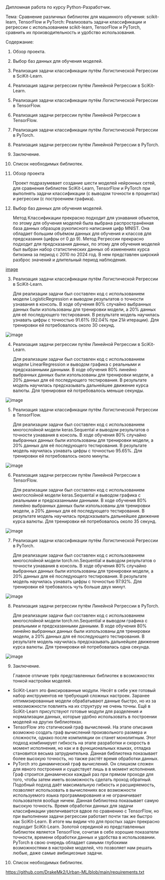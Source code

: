 Дипломная работа по курсу Python-Разработчик.

  Тема: Сравнение различных библиотек для машинного обучения: scikit-learn, TensorFlow и PyTorch: 
Реализовать задачи классификации и регрессии с использованием scikit-learn, TensorFlow и PyTorch, 
сравнить их производительность и удобство использования.


Содержание:

1. Обзор проекта.
2. Выбор баз данных для обучения моделей.
3. Реализация задачи классификации путём Логистической Регрессии в SciKit-Learn.
4. Реализация задачи регрессии путём Линейной Регрессии в SciKit-Learn.
5. Реализация задачи классификации путём Логистической Регрессии в TensorFlow.
6. Реализация задачи регрессии путём Линейной Регрессии в TensorFlow.
7. Реализация задачи классификации путём Логистической Регрессии в PyTorch.
8. Реализация задачи регрессии путём Линейной Регрессии в PyTorch.
9. Заключение.
10. Список необходимых библиотек.


1. Обзор проекта

	Проект подразумевает создание шести моделей нейронных сетей, для сравнения библиотек SciKit-Learn, TensorFlow и PyTorch 
при выполнять задачи классификации (с выводом точности в процентах) и регрессии (с построением графика).


2. Выбор баз данных для обучения моделей.

	Метод Классификации прекрасно подходит для узнавания объектов, по этому для обучения моделей была выбрана 
распространённая база данных образцов рукописного написания цифр MNIST. Она обладает большим объёмом данных для обучения 
и классов для предсказания (цифры от 0 до 9).
	Метод Регрессии прекрасно подходит для предсказания данных, по этому для обучения моделей был выбран 
набор статистических данных об изменениях курса биткоина за период с 2010 по 2024 год. В нем представлен 
широкий разброс значений и длительный период наблюдения.
	
[image]([https://github.com/user-attachments/assets/e2f8660c-d41d-4722-9eb9-aa02a8bf105d](https://github.com/DrakeMk2/Urban-ML/blob/main/Image/mnist.jpg))


3. Реализация задачи классификации путём Логистической Регрессии в SciKit-Learn.

	Для реализации задачи был составлен код с использованием модели LogisticRegression и выводом результатов 
о точности узнавания в консоль. В ходе обучения 80% случайно выбранных данных были изпользованы для тренировки модели, а 20% данных 
для её последующего тестирования. В результате модель научилась узнавать цифры с точностью 91.61% (92.04% при 21й итерации). 
Для тренировки ей потребовалось около 30 секунд.

![image]([https://github.com/user-attachments/assets/e2f8660c-d41d-4722-9eb9-aa02a8bf105d](https://github.com/DrakeMk2/Urban-ML/blob/main/Image/skikit_class.jpg))


4. Реализация задачи регрессии путём Линейной Регрессии в SciKit-Learn.

	Для реализации задачи был составлен код с использованием модели LinearRegression и выводом графика 
с реальными и предсказанными данными. В ходе обучения 80% линейно выбранных данных были изпользованы для тренировки модели, 
а 20% данных для её последующего тестирования. В результате модель научилась предсказывать дальнейшее движение курса валюты.
Для тренировки ей потребовалось меньше секунды.

![image]([https://github.com/user-attachments/assets/e2f8660c-d41d-4722-9eb9-aa02a8bf105d](https://github.com/DrakeMk2/Urban-ML/blob/main/Image/skikit_regress.jpeg))


5. Реализация задачи классификации путём Логистической Регрессии в TensorFlow.

	Для реализации задачи был составлен код с использованием многослойной модели keras.Sequental и выводом результатов 
о точности узнавания в консоль. В ходе обучения 80% случайно выбранных данных были изпользованы для тренировки модели, а 20% данных 
для её последующего тестирования. В результате модель научилась узнавать цифры с точностью 95.65%. 
Для тренировки ей потребовалось около минуты.

![image]([https://github.com/user-attachments/assets/e2f8660c-d41d-4722-9eb9-aa02a8bf105d](https://github.com/DrakeMk2/Urban-ML/blob/main/Image/tensor_class.jpg))


6. Реализация задачи регрессии путём Линейной Регрессии в TensorFlow.

	Для реализации задачи был составлен код с использованием многослойной модели keras.Sequental и выводом графика 
с реальными и предсказанными данными. В ходе обучения 80% линейно выбранных данных были изпользованы для тренировки модели, 
а 20% данных для её последующего тестирования. В результате модель научилась предсказывать дальнейшее движение курса валюты.
Для тренировки ей потребовалось около 35 секунд.

![image]([https://github.com/user-attachments/assets/e2f8660c-d41d-4722-9eb9-aa02a8bf105d](https://github.com/DrakeMk2/Urban-ML/blob/main/Image/tensor_regress.jpeg))


7. Реализация задачи классификации путём Логистической Регрессии в PyTorch.

	Для реализации задачи был составлен код с использованием многослойной модели torch.nn.Sequential и выводом результатов 
о точности узнавания в консоль. В ходе обучения 80% случайно выбранных данных были изпользованы для тренировки модели, 
а 20% данных для её последующего тестирования. В результате модель научилась узнавать цифры с точностью 97.92%. 
Для тренировки ей требовалось чуть больше двух минут.

![image]([https://github.com/user-attachments/assets/e2f8660c-d41d-4722-9eb9-aa02a8bf105d](https://github.com/DrakeMk2/Urban-ML/blob/main/Image/torch_class.jpg))


8. Реализация задачи регрессии путём Линейной Регрессии в PyTorch.

	Для реализации задачи был составлен код с использованием многослойной модели torch.nn.Sequential и выводом графика 
с реальными и предсказанными данными. В ходе обучения 80% линейно выбранных данных были изпользованы для тренировки модели, 
а 20% данных для её последующего тестирования. В результате модель научилась предсказывать дальнейшее движение курса валюты.
Для тренировки ей потребовалась одна секунда.

![image]([https://github.com/user-attachments/assets/e2f8660c-d41d-4722-9eb9-aa02a8bf105d](https://github.com/DrakeMk2/Urban-ML/blob/main/Image/torch_regress.jpeg))


9. Заключение.

	Главное отличие трёх представленных библиотек в возможностях тонкой настройки моделей. 
- SciKit-Learn это фиксированные модули. Несёт в себе уже готовый набор инструментов не требующий сложных настроек. Заранее 
оптимизированные модели обрабатывают данные быстро, но из за невозможности повлиять на их структуру не очень точны. Ещё 
в SciKit-Learn присутствуют готовые модули для разделения и нормализации данных, которые удобно использовать в построении 
моделей на других библиотеках.
- TensorFlow это статический граф вычислений. На этапе описания возможно создать граф вычислений произвольного размера и сложности, 
однако после компиляции он станет монолитным. Этот подход комбинирует гибкость на этапе разработки и скорость в момент исполнения, 
но как и в функциональных языках, отладка становится весьма затруднительна. Данная библиотека показывает более высокую точность, 
но также растёт время обработки данных.
- PyTorch это динамический граф вычислений. Он слишком сложен для явного построения и существует лишь в в момент исполнения.
Граф строится динамически каждый раз при прямом проходе для того, чтобы затем иметь возможность сделать проход обратный. Подобный 
подход даёт максимальную гибкость и расширяемость, позволяет использовать в вычислениях все возможности используемого языка 
программирования и не ограничивает пользователя вообще ничем. Данная библиотека показывает самую высокую точность. Время 
обработки данных для задачи классификации увеличивается вдвое по сравнению с TensorFlow, но при выполнении задачи регрессии работает 
почти так же быстро как SciKit-Learn.
	В итоге мы видим что для простых задач прекрасно подходит SciKit-Learn. Золотой серединой из представленных библиотек 
является TensorFlow, сочитая в себе хорошие показатели точности, времени обработки данных и удобства в использовании. PyTorch 
в свою очередь обладает самыми глубокими возможностями в настройке моделей, что позволяет нам решать любые, даже самые амбициозные 
задачи.


10. Список необходимых библиотек.

  https://github.com/DrakeMk2/Urban-ML/blob/main/requirements.txt
